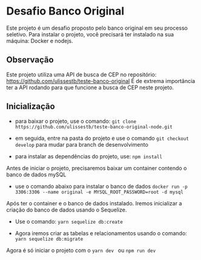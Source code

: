 # Desafio Banco Original
Este projeto é um desafio proposto pelo banco original em seu processo seletivo.
Para instalar o projeto, você precisará ter instalado na sua máquina: Docker e nodejs.

## Observação
Este projeto utiliza uma API de busca de  CEP no repositório: https://github.com/ulissestb/teste-banco-original
É de extrema importância ter a API rodando para que funcione a busca de CEP neste projeto.
  
## Inicialização
  
- para baixar o projeto, use o comando:
`git clone https://github.com/ulissestb/teste-banco-original-node.git`  

- em seguida, entre na pasta do projeto e use o comando 
`git checkout develop`  para mudar para branch de desenvolvimento

- para instalar as dependências do projeto, use:
`npm install `

Antes de iniciar o projeto, precisaremos baixar um container contendo o banco de dados mySQL
- use o comando abaixo para instalar o banco de dados
`docker run -p 3306:3306 --name original -e MYSQL_ROOT_PASSWORD=root -d mysql` 

Após ter o container e o banco de dados instalado. Iremos inicializar a criação do banco de dados usando o Sequelize.
- Use o comando: 
`yarn sequelize db:create` 

- Agora iremos criar as tabelas e relacionamentos usando o comando:
`yarn sequelize db:migrate` 

Agora é só iniciar o projeto com o `yarn dev ` ou `npm run dev`  